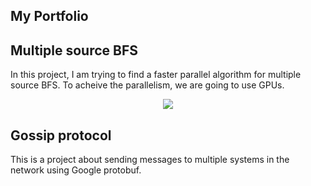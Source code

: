 My Portfolio
---

## Multiple source BFS

In this project, I am trying to find a faster parallel algorithm for multiple source BFS. To acheive the parallelism, we are going to use GPUs. 
<center><img src="images/.jpg"/></center>

## Gossip protocol

This is a project about sending messages to multiple systems in the network using Google protobuf.

